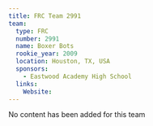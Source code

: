 ```yaml
---
title: FRC Team 2991
team:
  type: FRC
  number: 2991
  name: Boxer Bots
  rookie_year: 2009
  location: Houston, TX, USA
  sponsors:
    - Eastwood Academy High School
  links:
    Website: 
---
```

No content has been added for this team